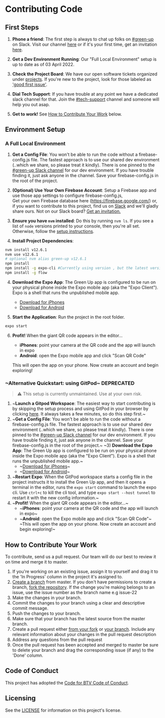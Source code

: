 # Contributing Code


## First Steps

1) **Phone a friend**: The first step is always to chat up folks on [#green-up][3] on Slack. Visit our channel [here][4] or if it's your first time, get an invitation [here][5].

2) **Get a Dev Environment Running**: Our "Full Local Environment" setup is up to date as of 03 April 2022. 

3) **Check the Project Board**: We have our open software tickets organized under [projects](https://github.com/codeforbtv/green-up-app/projects). If you're new to the project, look for those labeled as ['good first issue'](https://github.com/codeforbtv/green-up-app/labels/good%20first%20issue).

4) **Dial Tech Support**: If you have trouble at any point we have a dedicated slack channel for that.  Join the [#tech-support](https://codeforbtv.slack.com/messages/tech-support/) channel and someone will help you out asap.

5) **Get to work!** See [How to Contribute Your Work](#How-to-Contribute-Your-Work) below.

## Environment Setup

### A Full Local Environment

1) **Get a Config File**: You won't be able to run the code without a firebase-config.js file. The fastest approach is to use our shared dev environment (..which we share, so please treat it kindly). There is one pinned to the [#green-up Slack channel][3] for our dev environment. If you have trouble finding it, just ask anyone in the channel. Save your firebase-config.js in the root of the project.

1) **(Optional) Use Your Own Firebase Account**: Setup a Firebase app and use those app settings to configure firebase-config.js,    
Get your own Firebase database here (https://firebase.google.com/) or, if you want to contribute to this project, find us on [Slack][4] and we'll gladly share ours. Not on our Slack board?  [Get an invitation.][5]

2) **Ensure you have `nvm` installed**: Do this by running `nvm ls`. If you see a list of `node` versions printed to your console, then you're all set. Otherwise, follow the [setup instructions](https://github.com/nvm-sh/nvm#installing-and-updating).

3) **Install Project Dependencies**:
```bash
nvm install v12.6.1
nvm use v12.6.1
# optional nvm alias green-up v12.6.1
npm install
npm install -g expo-cli #Currently using version , but the latest version is ok
npm install -g flow
```

4) **Download the Expo App**: The Green Up app is configured to be run on your physical phone inside the Expo mobile app (aka the "Expo Client"). Expo is a shell that runs the unpublished mobile app.
    * [Download for iPhones][1]
    * [Download for Android][2]

5) **Start the Application**: Run the project in the root folder.

```bash
expo start
```

6) **Profit!** When the giant QR code appears in the editor...
    * **iPhones**: point your camera at the QR code and the app will launch in expo
    * **Android**: open the Expo mobile app and click "Scan QR Code"

    This will open the app on your phone. Now create an account and begin exploring!

### ~Alternative Quickstart: using GitPod~ DEPRECATED
> :warning: This setup is currently unmaintained. Use at your own risk.

1) ~**Launch a Gitpod Workspace**: The easiest way to start contributing is by skipping the setup process and using GitPod in your browser by clicking [here](https://gitpod.io/#https://github.com/codeforbtv/green-up-app). It always takes a few minutes, so do this step first.~
2) ~**Get a Config File**: You won't be able to run the code without a firebase-config.js file. The fastest approach is to use our shared dev environment (..which we share, so please treat it kindly). There is one pinned to the [#green-up Slack channel][3] for our dev environment. If you have trouble finding it, just ask anyone in the channel. Save your firebase-config.js in the root of the project.~
~3) **Download the Expo App**: The Green Up app is configured to be run on your physical phone inside the Expo mobile app (aka the "Expo Client"). Expo is a shell that runs the unpublished mobile app.~
    * ~[Download for iPhones][1]~
    * ~[Download for Android][2]~
4) ~**Restart Expo**: When the GitPod workspace starts a config file in the project instructs it to install the Green Up app, and then it opens a terminal in the editor, runs the `expo start` command to launch the expo cli. Use `ctrl+c` to kill the cli tool, and type `expo start --host tunnel` to restart it with the new config information.~
5) ~**Profit!** When the giant QR code appears in the editor...~
    * ~**iPhones**: point your camera at the QR code and the app will launch in expo~
    * ~**Android**: open the Expo mobile app and click "Scan QR Code"~
    ~This will open the app on your phone. Now create an account and begin exploring!~

## How to Contribute Your Work

To contribute, send us a pull request. Our team will do our best to review it on time and merge it to master.

1. If you're working on an existing issue, assign it to yourself and drag it to the 'In Progress' column in the project it's assigned to.
1. [Create a branch](https://help.github.com/articles/creating-and-deleting-branches-within-your-repository/) from master. If you don't have permissions to create a branch, [fork the repository](https://help.github.com/articles/fork-a-repo/). If the change you're making belongs to an issue, use the issue number as the branch name e.g issue-22
1. Make the changes in your branch.
1. Commit the changes to your branch using a clear and descriptive commit message.
1. Push the changes to your branch.
1. Make sure that your branch has the latest source from the master branch.
1. Create a pull request either [from your fork](https://help.github.com/articles/creating-a-pull-request-from-a-fork/) or [your branch](https://help.github.com/articles/creating-a-pull-request/). Include any relevant information about your changes in the pull request description
1. Address any questions from the pull request
1. Once the pull request has been accepted and merged to master be sure to delete your branch and drag the corresponding issue (if any) to the 'Done' column.

## Code of Conduct

This project has adopted the [Code for BTV Code of Conduct](http://codeforbtv.org/code-conduct).

## Licensing

See the [LICENSE](./LICENSE.md) for information on this project's license.

[1]: https://apps.apple.com/us/app/expo-client/id982107779
[2]: https://play.google.com/store/apps/details?id=host.exp.exponent&referrer=www
[3]: https://codeforbtv.slack.com/messages/green-up/
[4]: https://codeforbtv.slack.com/
[5]: https://cfbtv-slackin.herokuapp.com/
